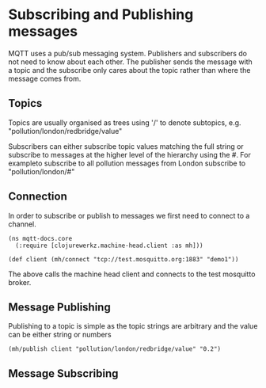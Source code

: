 # Subscribing and Publishing messages

MQTT uses a pub/sub messaging system.  Publishers and subscribers do not need to know about each other.  The publisher sends the message with a topic and the subscribe only cares about the topic rather than where the message comes from.

## Topics
Topics are usually organised as trees using '/' to denote subtopics, e.g. "pollution/london/redbridge/value"

Subscribers can either subscribe topic values matching the full string or subscribe to messages at the higher level of the hierarchy using the #.  For exampleto subscribe to all pollution messages from London subscribe to "pollution/london/#"

## Connection
In order to subscribe or publish to messages we first need to connect to a channel.

    (ns mqtt-docs.core
      (:require [clojurewerkz.machine-head.client :as mh]))

    (def client (mh/connect "tcp://test.mosquitto.org:1883" "demo1"))

The above calls the machine head client and connects to the test mosquitto broker.

## Message Publishing

Publishing to a topic is simple as the topic strings are arbitrary and the value can be either string or numbers

    (mh/publish client "pollution/london/redbridge/value" "0.2")

## Message Subscribing

